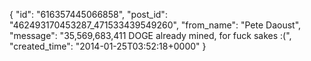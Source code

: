  {
   "id": "616357445066858",
   "post_id": "462493170453287_471533439549260",
   "from_name": "Pete Daoust",
   "message": "35,569,683,411 DOGE already mined, for fuck sakes :(",
   "created_time": "2014-01-25T03:52:18+0000"
 }
